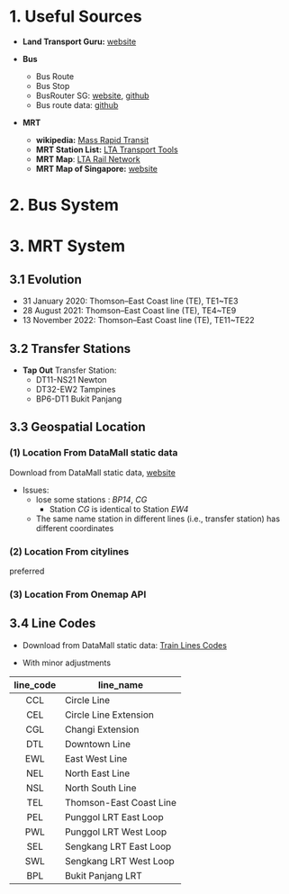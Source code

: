 #  1. Useful Sources


- **Land Transport Guru:** [website](https://landtransportguru.net)

- **Bus**

  - Bus Route
  - Bus Stop
  - BusRouter SG: [website](https://busrouter.sg/), [github](https://github.com/cheeaun/busrouter-sg/)
  - Bus route data: [github](https://github.com/cheeaun/sgbusdata)



- **MRT**
    - **wikipedia:** [Mass Rapid Transit](en.wikipedia.org/wiki/Mass_Rapid_Transit_(Singapore))
    - **MRT Station List:** [LTA Transport Tools](lta.gov.sg/content/ltagov/en/map/train.html)
    - **MRT Map**: [LTA Rail Network](https://www.lta.gov.sg/content/ltagov/en/getting_around/public_transport/rail_network.html)
    - **MRT Map of Singapore:** [website](https://mrtmapsingapore.com/)


# 2. Bus System



# 3. MRT System

## 3.1 Evolution

- 31 January 2020: Thomson–East Coast line (TE), TE1~TE3
- 28 August 2021: Thomson–East Coast line (TE), TE4~TE9
- 13 November 2022: Thomson–East Coast line (TE), TE11~TE22

## 3.2 Transfer Stations

- **Tap Out** Transfer Station:
  - DT11-NS21 Newton
  - DT32-EW2 Tampines
  - BP6-DT1 Bukit Panjang

## 3.3 Geospatial Location

### (1) Location From DataMall static data

Download from DataMall static data, [website](https://datamall.lta.gov.sg/content/dam/datamall/datasets/Geospatial/TrainStation.zip)

- Issues:
  - lose some stations : *BP14*, *CG*
    - Station *CG* is identical to Station *EW4*
  - The same name station in different lines (i.e., transfer station) has different coordinates

### (2) Location From citylines

preferred

### (3)  Location From Onemap API




## 3.4 Line Codes

- Download from DataMall static data: [Train Lines Codes](https://datamall.lta.gov.sg/content/dam/datamall/datasets/PublicTransportRelated/Train%20Line%20Codes.zip)

- With minor adjustments

| line_code | line_name               |
| :-------: | ----------------------- |
|    CCL    | Circle Line             |
|    CEL    | Circle Line Extension   |
|    CGL    | Changi Extension        |
|    DTL    | Downtown Line           |
|    EWL    | East West Line          |
|    NEL    | North East Line         |
|    NSL    | North South Line        |
|    TEL    | Thomson-East Coast Line |
|    PEL    | Punggol LRT East Loop   |
|    PWL    | Punggol LRT West Loop   |
|    SEL    | Sengkang LRT East Loop  |
|    SWL    | Sengkang LRT West Loop  |
|    BPL    | Bukit Panjang LRT       |